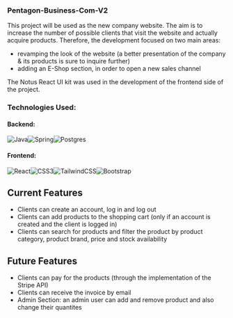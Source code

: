 ### Pentagon-Business-Com-V2
This project will be used as the new company website. The aim is to increase the number of possible clients that visit the website and actually acquire products. Therefore, the development focused on two main areas: 
- revamping the look of the website (a better presentation of the company & its products is sure to inquire further) 
- adding an E-Shop section, in order to open a new sales channel

The Notus React UI kit was used in the development of the frontend side of the project.

### Technologies Used:
#### Backend: 
![Java](https://img.shields.io/badge/java-%23ED8B00.svg?style=for-the-badge&logo=java&logoColor=white)![Spring](https://img.shields.io/badge/spring-%236DB33F.svg?style=for-the-badge&logo=spring&logoColor=white)![Postgres](https://img.shields.io/badge/postgres-%23316192.svg?style=for-the-badge&logo=postgresql&logoColor=white)

#### Frontend: 
![React](https://img.shields.io/badge/react-%2320232a.svg?style=for-the-badge&logo=react&logoColor=%2361DAFB)![CSS3](https://img.shields.io/badge/css3-%231572B6.svg?style=for-the-badge&logo=css3&logoColor=white)![TailwindCSS](https://img.shields.io/badge/tailwindcss-%2338B2AC.svg?style=for-the-badge&logo=tailwind-css&logoColor=white)![Bootstrap](https://img.shields.io/badge/bootstrap-%23563D7C.svg?style=for-the-badge&logo=bootstrap&logoColor=white)

## Current Features
- Clients can create an account, log in and log out
- Clients can add products to the shopping cart (only if an account is created and the client is logged in)
- Clients can search for products and filter the product by product category, product brand, price and stock availability

## Future Features
- Clients can pay for the products (through the implementation of the Stripe API)
- Clients can receive the invoice by email
- Admin Section: an admin user can add and remove product and also change their quantites
